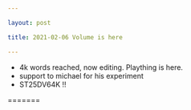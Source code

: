 ```yaml
---

layout: post

title: 2021-02-06 Volume is here

---
```



-   4k words reached, now editing. Plaything is here.
-   support to michael for his experiment
-   ST25DV64K !!

=======


